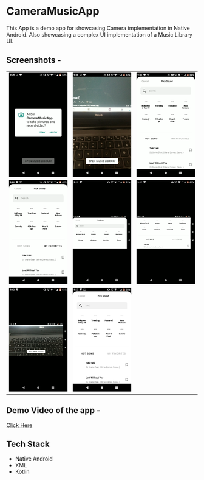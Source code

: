 # CameraMusicApp
This App is a demo app for showcasing Camera implementation in Native Android. Also showcasing a complex UI implementation of a Music Library UI.

## Screenshots -
<table>
    <tr>
        <td><img src="/app/screenshots/1.png?raw=true"></td>
        <td><img src="/app/screenshots/2.png?raw=true"></td>
        <td><img src="/app/screenshots/3.png?raw=true"></td>
    </tr>
    <tr>
        <td><img src="/app/screenshots/4.png?raw=true"></td>
        <td><img src="/app/screenshots/5.png?raw=true"></td>
        <td><img src="/app/screenshots/6.png?raw=true"></td>
    </tr>
    <tr>
        <td><img src="/app/screenshots/7.png?raw=true"></td>
        <td><img src="/app/screenshots/8.png?raw=true"></td>
    </tr>
</table>

## Demo Video of the app -
<a href="https://www.youtube.com/watch?v=bmbeBpuVONM">Click Here</a>

## Tech Stack
<ul>
  <li>Native Android</li>
  <li>XML</li>
  <li>Kotlin</li>
</ul>
